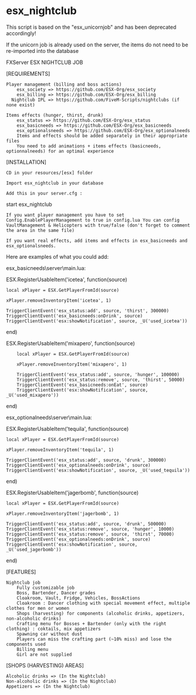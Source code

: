 # esx_nightclub

This script is based on the "esx_unicornjob" and has been deprecated accordingly!

If the unicorn job is already used on the server, the items do not need to be re-imported into the database

FXServer ESX NIGHTCLUB JOB

[REQUIREMENTS]

    Player management (billing and boss actions)
        esx_society => https://github.com/ESX-Org/esx_society
        esx_billing => https://github.com/ESX-Org/esx_billing
      Nightclub IPL => https://github.com/FiveM-Scripts/nightclubs (if none exist)

    Items effects (hunger, thirst, drunk)
        esx_status => https://github.com/ESX-Org/esx_status
        esx_basicneeds => https://github.com/ESX-Org/esx_basicneeds
        esx_optionalsneeds => https://github.com/ESX-Org/esx_optionalneeds
        Items and effects should be added separately in their appropriate files
        You need to add animations + items effects (basicneeds, optionnalneeds) for an optimal experience

[INSTALLATION]

    CD in your resources/[esx] folder

    Import esx_nightclub in your database

    Add this in your server.cfg :

start esx_nightclub

    If you want player management you have to set Config.EnablePlayerManagement to true in config.lua You can config VaultManagement & Helicopters with true/false (don't forget to comment the area in the same file)

    If you want real effects, add items and effects in esx_basicneeds and esx_optionalsneeds.

Here are examples of what you could add:

esx_basicneeds\server\main.lua:

ESX.RegisterUsableItem('icetea', function(source)

    local xPlayer = ESX.GetPlayerFromId(source)

    xPlayer.removeInventoryItem('icetea', 1)

    TriggerClientEvent('esx_status:add', source, 'thirst', 300000)
    TriggerClientEvent('esx_basicneeds:onDrink', source)
    TriggerClientEvent('esx:showNotification', source, _U('used_icetea'))

end)

ESX.RegisterUsableItem('mixapero', function(source)
    
        local xPlayer = ESX.GetPlayerFromId(source)
    
        xPlayer.removeInventoryItem('mixapero', 1)
    
        TriggerClientEvent('esx_status:add', source, 'hunger', 100000)
        TriggerClientEvent('esx_status:remove', source, 'thirst', 50000)
        TriggerClientEvent('esx_basicneeds:onEat', source)
        TriggerClientEvent('esx:showNotification', source, _U('used_mixapero'))
    
end)

esx_optionalneeds\server\main.lua:

ESX.RegisterUsableItem('tequila', function(source)

    local xPlayer = ESX.GetPlayerFromId(source)

    xPlayer.removeInventoryItem('tequila', 1)

    TriggerClientEvent('esx_status:add', source, 'drunk', 300000)
    TriggerClientEvent('esx_optionalneeds:onDrink', source)
    TriggerClientEvent('esx:showNotification', source, _U('used_tequila'))

end)

ESX.RegisterUsableItem('jagerbomb', function(source)

    local xPlayer = ESX.GetPlayerFromId(source)

    xPlayer.removeInventoryItem('jagerbomb', 1)

    TriggerClientEvent('esx_status:add', source, 'drunk', 500000)
    TriggerClientEvent('esx_status:remove', source, 'hunger', 10000)
    TriggerClientEvent('esx_status:remove', source, 'thirst', 70000)
    TriggerClientEvent('esx_optionalneeds:onDrink', source)
    TriggerClientEvent('esx:showNotification', source, _U('used_jagerbomb'))

end)

[FEATURES]

    Nightclub job
        Fully customizable job
        Boss, Bartender, Dancer grades
        Cloakroom, Vault, Fridge, Vehicles, BossActions
        Cloakroom : Dancer clothing with special movement effect, multiple clothes for men or women
        Shops (harvesting) for components (alcoholic drinks, appetizers, non-alcoholic drinks)
        Crafting menu for Bosses + Bartender (only with the right clothing) : coktails, mix appetizers
        Spawning car without dust
        Players can miss the crafting part (~10% miss) and lose the components used
        Billing menu
        Girl are not supplied

[SHOPS (HARVESTING) AREAS]

    Alcoholic drinks => (In the Nightclub)
    Non-alcoholic drinks => (In the Nightclub)
    Appetizers => (In the Nightclub)
